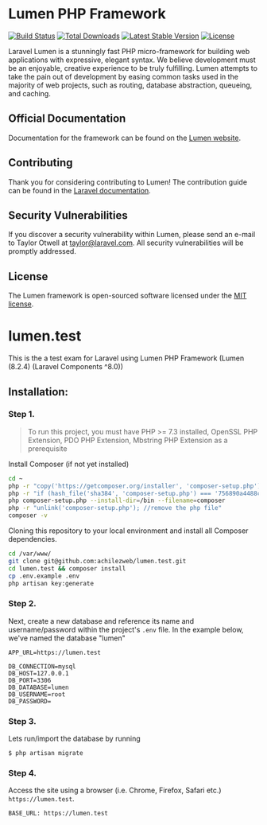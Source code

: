 # Lumen PHP Framework

[![Build Status](https://travis-ci.org/laravel/lumen-framework.svg)](https://travis-ci.org/laravel/lumen-framework)
[![Total Downloads](https://img.shields.io/packagist/dt/laravel/framework)](https://packagist.org/packages/laravel/lumen-framework)
[![Latest Stable Version](https://img.shields.io/packagist/v/laravel/framework)](https://packagist.org/packages/laravel/lumen-framework)
[![License](https://img.shields.io/packagist/l/laravel/framework)](https://packagist.org/packages/laravel/lumen-framework)

Laravel Lumen is a stunningly fast PHP micro-framework for building web applications with expressive, elegant syntax. We believe development must be an enjoyable, creative experience to be truly fulfilling. Lumen attempts to take the pain out of development by easing common tasks used in the majority of web projects, such as routing, database abstraction, queueing, and caching.

## Official Documentation

Documentation for the framework can be found on the [Lumen website](https://lumen.laravel.com/docs).

## Contributing

Thank you for considering contributing to Lumen! The contribution guide can be found in the [Laravel documentation](https://laravel.com/docs/contributions).

## Security Vulnerabilities

If you discover a security vulnerability within Lumen, please send an e-mail to Taylor Otwell at taylor@laravel.com. All security vulnerabilities will be promptly addressed.

## License

The Lumen framework is open-sourced software licensed under the [MIT license](https://opensource.org/licenses/MIT).



# lumen.test #

This is the a test exam for Laravel using Lumen PHP Framework (Lumen (8.2.4) (Laravel Components ^8.0))

## Installation: ##

### Step 1.

> To run this project, you must have PHP >= 7.3 installed, OpenSSL PHP Extension, PDO PHP Extension, Mbstring PHP Extension as a prerequisite

Install Composer (if not yet installed)

```bash
cd ~
php -r "copy('https://getcomposer.org/installer', 'composer-setup.php');"
php -r "if (hash_file('sha384', 'composer-setup.php') === '756890a4488ce9024fc62c56153228907f1545c228516cbf63f885e036d37e9a59d27d63f46af1d4d07ee0f76181c7d3') { echo 'Installer verified'; } else { echo 'Installer corrupt'; unlink('composer-setup.php'); } echo PHP_EOL;"
php composer-setup.php --install-dir=/bin --filename=composer
php -r "unlink('composer-setup.php'); //remove the php file" 
composer -v
```

Cloning this repository to your local environment and install all Composer dependencies.

```bash
cd /var/www/
git clone git@github.com:achilezweb/lumen.test.git
cd lumen.test && composer install
cp .env.example .env
php artisan key:generate
```

### Step 2.

Next, create a new database and reference its name and username/password within the project's `.env` file. In the example below, we've named the database "lumen"

```
APP_URL=https://lumen.test

DB_CONNECTION=mysql
DB_HOST=127.0.0.1
DB_PORT=3306
DB_DATABASE=lumen
DB_USERNAME=root
DB_PASSWORD=
```

### Step 3.

Lets run/import the database by running

```
$ php artisan migrate
```

### Step 4. 

Access the site using a browser (i.e. Chrome, Firefox, Safari etc.) `https://lumen.test`. 
```
BASE_URL: https://lumen.test
```


